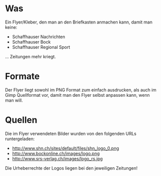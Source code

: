 Was
===

Ein Flyer/Kleber, den man an den Briefkasten
anmachen kann, damit man keine:

* Schaffhauser Nachrichten
* Schaffhauser Bock
* Schaffhauser Regional Sport

... Zeitungen mehr kriegt.

Formate
=======

Der Flyer liegt sowohl im PNG Format zum
einfach ausdrucken, als auch im Gimp
Quellformat vor, damit man den Flyer selbst
anpassen kann, wenn man will.

Quellen
=======

Die im Flyer verwendeten Bilder wurden von den
folgenden URLs runtergeladen:

* http://www.shn.ch/sites/default/files/shn_logo_0.png
* http://www.bockonline.ch/images/logo.png
* http://www.srs-verlag.ch/images/logo_rs.jpg

Die Urheberrechte der Logos liegen bei den jeweiligen Zeitungen!

